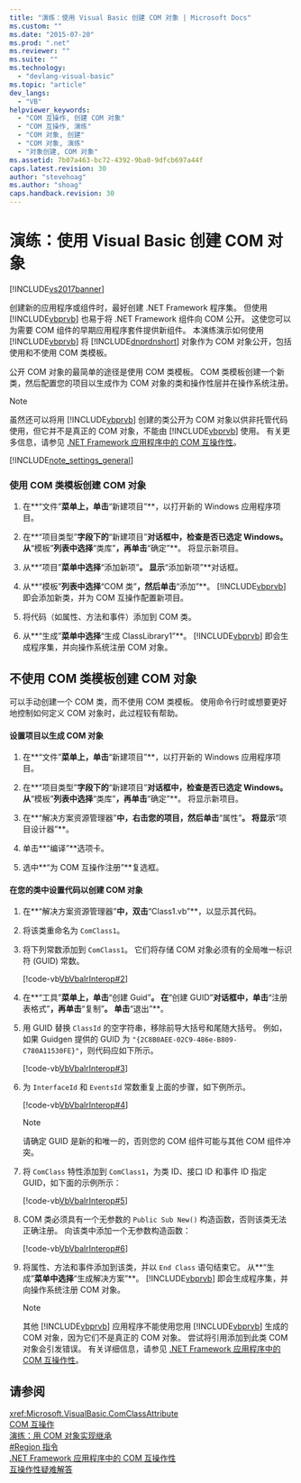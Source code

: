 ```yaml
---
title: "演练：使用 Visual Basic 创建 COM 对象 | Microsoft Docs"
ms.custom: ""
ms.date: "2015-07-20"
ms.prod: ".net"
ms.reviewer: ""
ms.suite: ""
ms.technology: 
  - "devlang-visual-basic"
ms.topic: "article"
dev_langs: 
  - "VB"
helpviewer_keywords: 
  - "COM 互操作, 创建 COM 对象"
  - "COM 互操作, 演练"
  - "COM 对象, 创建"
  - "COM 对象, 演练"
  - "对象创建, COM 对象"
ms.assetid: 7b07a463-bc72-4392-9ba0-9dfcb697a44f
caps.latest.revision: 30
author: "stevehoag"
ms.author: "shoag"
caps.handback.revision: 30
---
```

# 演练：使用 Visual Basic 创建 COM 对象
[!INCLUDE[vs2017banner](../../../visual-basic/includes/vs2017banner.md)]

创建新的应用程序或组件时，最好创建 .NET Framework 程序集。  但使用 [!INCLUDE[vbprvb](../../../csharp/programming-guide/concepts/linq/includes/vbprvb-md.md)] 也易于将 .NET Framework 组件向 COM 公开。  这使您可以为需要 COM 组件的早期应用程序套件提供新组件。  本演练演示如何使用 [!INCLUDE[vbprvb](../../../csharp/programming-guide/concepts/linq/includes/vbprvb-md.md)] 将 [!INCLUDE[dnprdnshort](../../../csharp/getting-started/includes/dnprdnshort-md.md)] 对象作为 COM 对象公开，包括使用和不使用 COM 类模板。  
  
 公开 COM 对象的最简单的途径是使用 COM 类模板。  COM 类模板创建一个新类，然后配置您的项目以生成作为 COM 对象的类和操作性层并在操作系统注册。  
  
> [!NOTE]
>  虽然还可以将用 [!INCLUDE[vbprvb](../../../csharp/programming-guide/concepts/linq/includes/vbprvb-md.md)] 创建的类公开为 COM 对象以供非托管代码使用，但它并不是真正的 COM 对象，不能由 [!INCLUDE[vbprvb](../../../csharp/programming-guide/concepts/linq/includes/vbprvb-md.md)] 使用。  有关更多信息，请参见 [.NET Framework 应用程序中的 COM 互操作性](../../../visual-basic/programming-guide/com-interop/com-interoperability-in-net-framework-applications.md)。  
  
 [!INCLUDE[note_settings_general](../../../csharp/language-reference/compiler-messages/includes/note-settings-general-md.md)]  
  
### 使用 COM 类模板创建 COM 对象  
  
1.  在**“文件”**菜单上，单击**“新建项目”**，以打开新的 Windows 应用程序项目。  
  
2.  在**“项目类型”**字段下的**“新建项目”**对话框中，检查是否已选定 Windows。  从**“模板”**列表中选择**“类库”**，再单击**“确定”**。  将显示新项目。  
  
3.  从**“项目”**菜单中选择**“添加新项”**。  显示**“添加新项”**对话框。  
  
4.  从**“模板”**列表中选择**“COM 类”**，然后单击**“添加”**。  [!INCLUDE[vbprvb](../../../csharp/programming-guide/concepts/linq/includes/vbprvb-md.md)] 即会添加新类，并为 COM 互操作配置新项目。  
  
5.  将代码（如属性、方法和事件）添加到 COM 类。  
  
6.  从**“生成”**菜单中选择**“生成 ClassLibrary1”**。  [!INCLUDE[vbprvb](../../../csharp/programming-guide/concepts/linq/includes/vbprvb-md.md)] 即会生成程序集，并向操作系统注册 COM 对象。  
  
## 不使用 COM 类模板创建 COM 对象  
 可以手动创建一个 COM 类，而不使用 COM 类模板。  使用命令行时或想要更好地控制如何定义 COM 对象时，此过程较有帮助。  
  
#### 设置项目以生成 COM 对象  
  
1.  在**“文件”**菜单上，单击**“新建项目”**，以打开新的 Windows 应用程序项目。  
  
2.  在**“项目类型”**字段下的**“新建项目”**对话框中，检查是否已选定 Windows。  从**“模板”**列表中选择**“类库”**，再单击**“确定”**。  将显示新项目。  
  
3.  在**“解决方案资源管理器”**中，右击您的项目，然后单击**“属性”**。  将显示**“项目设计器”**。  
  
4.  单击**“编译”**选项卡。  
  
5.  选中**“为 COM 互操作注册”**复选框。  
  
#### 在您的类中设置代码以创建 COM 对象  
  
1.  在**“解决方案资源管理器”**中，双击**“Class1.vb”**，以显示其代码。  
  
2.  将该类重命名为 `ComClass1`。  
  
3.  将下列常数添加到 `ComClass1`。  它们将存储 COM 对象必须有的全局唯一标识符 \(GUID\) 常数。  
  
     [!code-vb[VbVbalrInterop#2](../../../visual-basic/programming-guide/com-interop/codesnippet/VisualBasic/walkthrough-creating-com-objects_1.vb)]  
  
4.  在**“工具”**菜单上，单击**“创建 Guid”**。  在**“创建 GUID”**对话框中，单击**“注册表格式”**，再单击**“复制”**。  单击**“退出”**。  
  
5.  用 GUID 替换 `ClassId` 的空字符串，移除前导大括号和尾随大括号。  例如，如果 Guidgen 提供的 GUID 为 `"{2C8B0AEE-02C9-486e-B809-C780A11530FE}"`，则代码应如下所示。  
  
     [!code-vb[VbVbalrInterop#3](../../../visual-basic/programming-guide/com-interop/codesnippet/VisualBasic/walkthrough-creating-com-objects_2.vb)]  
  
6.  为 `InterfaceId` 和 `EventsId` 常数重复上面的步骤，如下例所示。  
  
     [!code-vb[VbVbalrInterop#4](../../../visual-basic/programming-guide/com-interop/codesnippet/VisualBasic/walkthrough-creating-com-objects_3.vb)]  
  
    > [!NOTE]
    >  请确定 GUID 是新的和唯一的，否则您的 COM 组件可能与其他 COM 组件冲突。  
  
7.  将 `ComClass` 特性添加到 `ComClass1`，为类 ID、接口 ID 和事件 ID 指定 GUID，如下面的示例所示：  
  
     [!code-vb[VbVbalrInterop#5](../../../visual-basic/programming-guide/com-interop/codesnippet/VisualBasic/walkthrough-creating-com-objects_4.vb)]  
  
8.  COM 类必须具有一个无参数的 `Public Sub New()` 构造函数，否则该类无法正确注册。  向该类中添加一个无参数构造函数：  
  
     [!code-vb[VbVbalrInterop#6](../../../visual-basic/programming-guide/com-interop/codesnippet/VisualBasic/walkthrough-creating-com-objects_5.vb)]  
  
9. 将属性、方法和事件添加到该类，并以 `End Class` 语句结束它。  从**“生成”**菜单中选择**“生成解决方案”**。  [!INCLUDE[vbprvb](../../../csharp/programming-guide/concepts/linq/includes/vbprvb-md.md)] 即会生成程序集，并向操作系统注册 COM 对象。  
  
    > [!NOTE]
    >  其他 [!INCLUDE[vbprvb](../../../csharp/programming-guide/concepts/linq/includes/vbprvb-md.md)] 应用程序不能使用您用 [!INCLUDE[vbprvb](../../../csharp/programming-guide/concepts/linq/includes/vbprvb-md.md)] 生成的 COM 对象，因为它们不是真正的 COM 对象。  尝试将引用添加到此类 COM 对象会引发错误。  有关详细信息，请参见 [.NET Framework 应用程序中的 COM 互操作性](../../../visual-basic/programming-guide/com-interop/com-interoperability-in-net-framework-applications.md)。  
  
## 请参阅  
 <xref:Microsoft.VisualBasic.ComClassAttribute>   
 [COM 互操作](../../../visual-basic/programming-guide/com-interop/index.md)   
 [演练：用 COM 对象实现继承](../../../visual-basic/programming-guide/com-interop/walkthrough-implementing-inheritance-with-com-objects.md)   
 [\#Region 指令](../../../visual-basic/language-reference/directives/region-directive.md)   
 [.NET Framework 应用程序中的 COM 互操作性](../../../visual-basic/programming-guide/com-interop/com-interoperability-in-net-framework-applications.md)   
 [互操作性疑难解答](../../../visual-basic/programming-guide/com-interop/troubleshooting-interoperability.md)